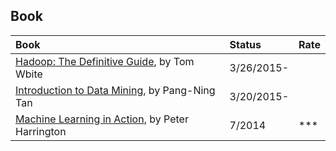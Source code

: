## Book

|Book| Status| Rate|
|:---|:---|:----|
|[Hadoop: The Definitive Guide](./Hadoop-the-definitive-guide), by Tom Wbite| 3/26/2015- | |
|[Introduction to Data Mining](./Introduction-to-Data-Mining), by Pang-Ning Tan| 3/20/2015-| |
|[Machine Learning in Action](./B_ML-inAction), by Peter Harrington| 7/2014| ***|

